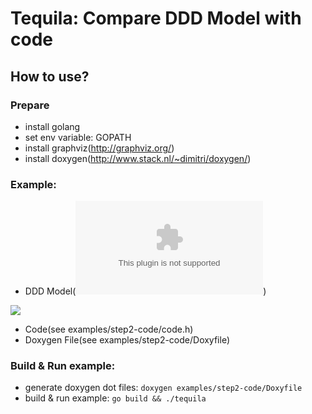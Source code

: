 # Tequila: Compare DDD Model with code

## How to use?
### Prepare
* install golang
* set env variable: GOPATH
* install graphviz(http://graphviz.org/)
* install doxygen(http://www.stack.nl/~dimitri/doxygen/)

### Example:
* DDD Model(![dot file](https://github.com/newlee/tequila/blob/master/examples/step2-problem.dot))

![](https://rawgit.com/newlee/tequila/master/examples/step2-problem.png)

* Code(see examples/step2-code/code.h)
* Doxygen File(see examples/step2-code/Doxyfile)

### Build & Run example:
* generate doxygen dot files:
    `doxygen examples/step2-code/Doxyfile`
* build & run example:
    `go build && ./tequila `
